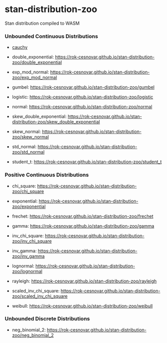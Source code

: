 # stan-distribution-zoo

Stan distribution compiled to WASM


### Unbounded Continuous Distributions

- [cauchy](https://rok-cesnovar.github.io/stan-distribution-zoo/cauchy)

- double_exponential: https://rok-cesnovar.github.io/stan-distribution-zoo/double_exponential

- exp_mod_normal: https://rok-cesnovar.github.io/stan-distribution-zoo/exp_mod_normal

- gumbel: https://rok-cesnovar.github.io/stan-distribution-zoo/gumbel

- logistic: https://rok-cesnovar.github.io/stan-distribution-zoo/logistic

- normal: https://rok-cesnovar.github.io/stan-distribution-zoo/normal

- skew_double_exponential: https://rok-cesnovar.github.io/stan-distribution-zoo/skew_double_exponential

- skew_normal: https://rok-cesnovar.github.io/stan-distribution-zoo/skew_normal

- std_normal: https://rok-cesnovar.github.io/stan-distribution-zoo/std_normal

- student_t: https://rok-cesnovar.github.io/stan-distribution-zoo/student_t

### Positive Continuous Distributions

- chi_square: https://rok-cesnovar.github.io/stan-distribution-zoo/chi_square

- exponential: https://rok-cesnovar.github.io/stan-distribution-zoo/exponential

- frechet: https://rok-cesnovar.github.io/stan-distribution-zoo/frechet

- gamma: https://rok-cesnovar.github.io/stan-distribution-zoo/gamma

- inv_chi_square: https://rok-cesnovar.github.io/stan-distribution-zoo/inv_chi_square

- inv_gamma: https://rok-cesnovar.github.io/stan-distribution-zoo/inv_gamma

- lognormal: https://rok-cesnovar.github.io/stan-distribution-zoo/lognormal

- rayleigh: https://rok-cesnovar.github.io/stan-distribution-zoo/rayleigh

- scaled_inv_chi_square: https://rok-cesnovar.github.io/stan-distribution-zoo/scaled_inv_chi_square

- weibull: https://rok-cesnovar.github.io/stan-distribution-zoo/weibull

### Unbounded Discrete Distributions

- neg_binomial_2: https://rok-cesnovar.github.io/stan-distribution-zoo/neg_binomial_2